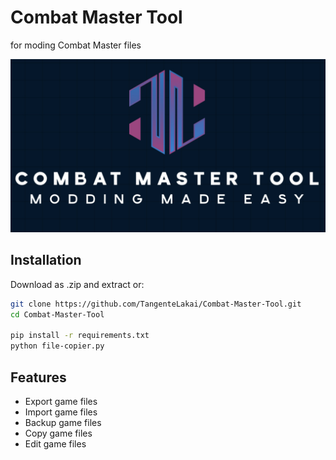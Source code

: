 
# Combat Master Tool

for moding Combat Master files

![banner](https://raw.githubusercontent.com/TangenteLakai/Combat-Master-Tool/refs/heads/main/img/IMG_0080.jpg)

## Installation

Download as .zip and extract or:

```bash
git clone https://github.com/TangenteLakai/Combat-Master-Tool.git
cd Combat-Master-Tool

pip install -r requirements.txt
python file-copier.py
```




## Features

- Export game files
- Import game files
- Backup game files
- Copy  game files
- Edit  game files

